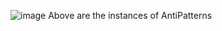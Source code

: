 
![image](https://github.com/catpho/MazerunnersAntiPattern/assets/133899582/65864d38-1699-491d-b8dd-b7dfd250fabd)
Above are the instances of AntiPatterns

